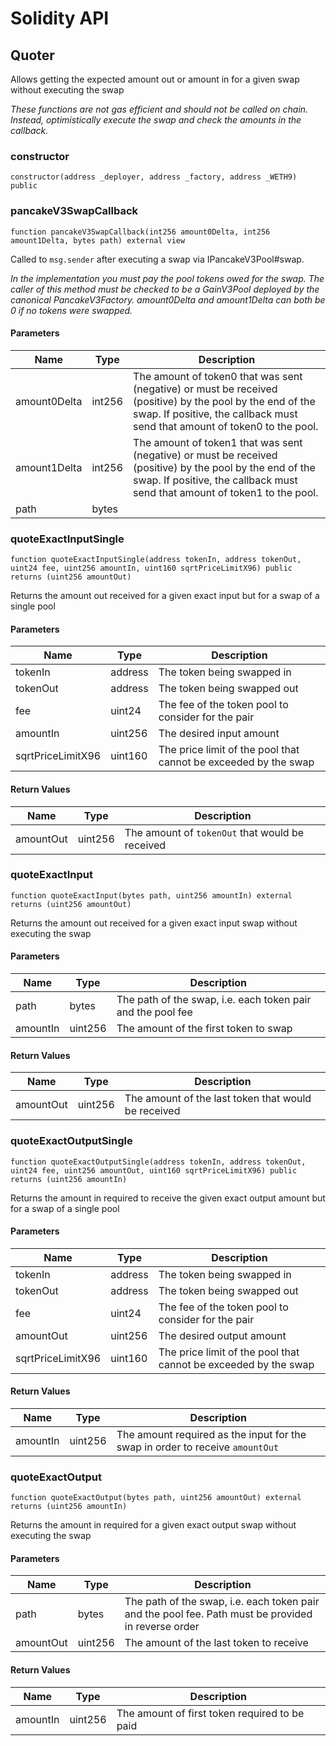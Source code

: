 # Solidity API

## Quoter

Allows getting the expected amount out or amount in for a given swap without executing the swap

_These functions are not gas efficient and should _not_ be called on chain. Instead, optimistically execute
the swap and check the amounts in the callback._

### constructor

```solidity
constructor(address _deployer, address _factory, address _WETH9) public
```

### pancakeV3SwapCallback

```solidity
function pancakeV3SwapCallback(int256 amount0Delta, int256 amount1Delta, bytes path) external view
```

Called to `msg.sender` after executing a swap via IPancakeV3Pool#swap.

_In the implementation you must pay the pool tokens owed for the swap.
The caller of this method must be checked to be a GainV3Pool deployed by the canonical PancakeV3Factory.
amount0Delta and amount1Delta can both be 0 if no tokens were swapped._

#### Parameters

| Name | Type | Description |
| ---- | ---- | ----------- |
| amount0Delta | int256 | The amount of token0 that was sent (negative) or must be received (positive) by the pool by the end of the swap. If positive, the callback must send that amount of token0 to the pool. |
| amount1Delta | int256 | The amount of token1 that was sent (negative) or must be received (positive) by the pool by the end of the swap. If positive, the callback must send that amount of token1 to the pool. |
| path | bytes |  |

### quoteExactInputSingle

```solidity
function quoteExactInputSingle(address tokenIn, address tokenOut, uint24 fee, uint256 amountIn, uint160 sqrtPriceLimitX96) public returns (uint256 amountOut)
```

Returns the amount out received for a given exact input but for a swap of a single pool

#### Parameters

| Name | Type | Description |
| ---- | ---- | ----------- |
| tokenIn | address | The token being swapped in |
| tokenOut | address | The token being swapped out |
| fee | uint24 | The fee of the token pool to consider for the pair |
| amountIn | uint256 | The desired input amount |
| sqrtPriceLimitX96 | uint160 | The price limit of the pool that cannot be exceeded by the swap |

#### Return Values

| Name | Type | Description |
| ---- | ---- | ----------- |
| amountOut | uint256 | The amount of `tokenOut` that would be received |

### quoteExactInput

```solidity
function quoteExactInput(bytes path, uint256 amountIn) external returns (uint256 amountOut)
```

Returns the amount out received for a given exact input swap without executing the swap

#### Parameters

| Name | Type | Description |
| ---- | ---- | ----------- |
| path | bytes | The path of the swap, i.e. each token pair and the pool fee |
| amountIn | uint256 | The amount of the first token to swap |

#### Return Values

| Name | Type | Description |
| ---- | ---- | ----------- |
| amountOut | uint256 | The amount of the last token that would be received |

### quoteExactOutputSingle

```solidity
function quoteExactOutputSingle(address tokenIn, address tokenOut, uint24 fee, uint256 amountOut, uint160 sqrtPriceLimitX96) public returns (uint256 amountIn)
```

Returns the amount in required to receive the given exact output amount but for a swap of a single pool

#### Parameters

| Name | Type | Description |
| ---- | ---- | ----------- |
| tokenIn | address | The token being swapped in |
| tokenOut | address | The token being swapped out |
| fee | uint24 | The fee of the token pool to consider for the pair |
| amountOut | uint256 | The desired output amount |
| sqrtPriceLimitX96 | uint160 | The price limit of the pool that cannot be exceeded by the swap |

#### Return Values

| Name | Type | Description |
| ---- | ---- | ----------- |
| amountIn | uint256 | The amount required as the input for the swap in order to receive `amountOut` |

### quoteExactOutput

```solidity
function quoteExactOutput(bytes path, uint256 amountOut) external returns (uint256 amountIn)
```

Returns the amount in required for a given exact output swap without executing the swap

#### Parameters

| Name | Type | Description |
| ---- | ---- | ----------- |
| path | bytes | The path of the swap, i.e. each token pair and the pool fee. Path must be provided in reverse order |
| amountOut | uint256 | The amount of the last token to receive |

#### Return Values

| Name | Type | Description |
| ---- | ---- | ----------- |
| amountIn | uint256 | The amount of first token required to be paid |

